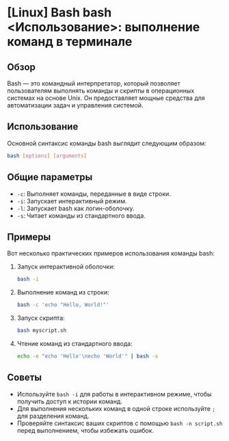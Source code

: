 # [Linux] Bash bash <Использование>: выполнение команд в терминале

## Обзор
Bash — это командный интерпретатор, который позволяет пользователям выполнять команды и скрипты в операционных системах на основе Unix. Он предоставляет мощные средства для автоматизации задач и управления системой.

## Использование
Основной синтаксис команды bash выглядит следующим образом:

```bash
bash [options] [arguments]
```

## Общие параметры
- `-c`: Выполняет команды, переданные в виде строки.
- `-i`: Запускает интерактивный режим.
- `-l`: Запускает bash как логин-оболочку.
- `-s`: Читает команды из стандартного ввода.

## Примеры
Вот несколько практических примеров использования команды bash:

1. Запуск интерактивной оболочки:
   ```bash
   bash -i
   ```

2. Выполнение команд из строки:
   ```bash
   bash -c 'echo "Hello, World!"'
   ```

3. Запуск скрипта:
   ```bash
   bash myscript.sh
   ```

4. Чтение команд из стандартного ввода:
   ```bash
   echo -e "echo 'Hello'\necho 'World'" | bash -s
   ```

## Советы
- Используйте `bash -i` для работы в интерактивном режиме, чтобы получить доступ к истории команд.
- Для выполнения нескольких команд в одной строке используйте `;` для разделения команд.
- Проверяйте синтаксис ваших скриптов с помощью `bash -n script.sh` перед выполнением, чтобы избежать ошибок.